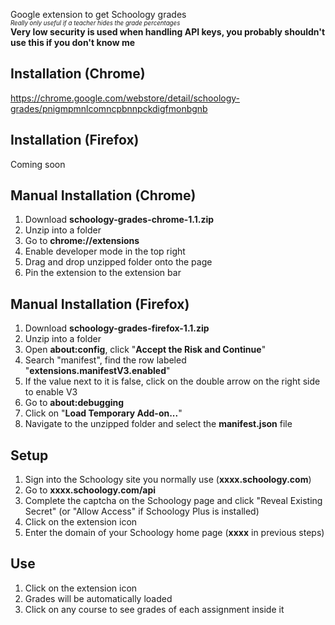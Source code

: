Google extension to get Schoology grades  
<sup><sub>_Really only useful if a teacher hides the grade percentages_</sub></sup>  
**Very low security is used when handling API keys, you probably shouldn't use this if you don't know me**

## Installation (Chrome)
https://chrome.google.com/webstore/detail/schoology-grades/pnigmpmnlcomncpbnnpckdigfmonbgnb

## Installation (Firefox)
Coming soon

## Manual Installation (Chrome)
1) Download **schoology-grades-chrome-1.1.zip**
2) Unzip into a folder
3) Go to **chrome://extensions**
4) Enable developer mode in the top right
5) Drag and drop unzipped folder onto the page
6) Pin the extension to the extension bar

## Manual Installation (Firefox)
1) Download **schoology-grades-firefox-1.1.zip**
2) Unzip into a folder
3) Open **about:config**, click "**Accept the Risk and Continue**"
4) Search "manifest", find the row labeled "**extensions.manifestV3.enabled**"
5) If the value next to it is false, click on the double arrow on the right side to enable V3
6) Go to **about:debugging**
7) Click on "**Load Temporary Add-on...**"
8) Navigate to the unzipped folder and select the **manifest.json** file

## Setup
1) Sign into the Schoology site you normally use (**xxxx.schoology.com**)
2) Go to **xxxx.schoology.com/api**
3) Complete the captcha on the Schoology page and click "Reveal Existing Secret" (or "Allow Access" if Schoology Plus is installed)
4) Click on the extension icon
5) Enter the domain of your Schoology home page (**xxxx** in previous steps)

## Use
1) Click on the extension icon
2) Grades will be automatically loaded
3) Click on any course to see grades of each assignment inside it

